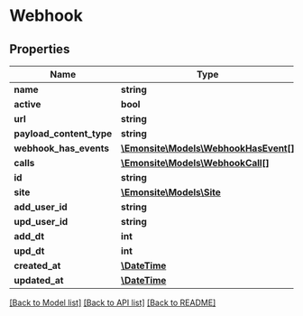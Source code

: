 # Webhook

## Properties
Name | Type | Description | Notes
------------ | ------------- | ------------- | -------------
**name** | **string** |  | [optional] 
**active** | **bool** |  | [optional] 
**url** | **string** |  | [optional] 
**payload_content_type** | **string** |  | [optional] 
**webhook_has_events** | [**\Emonsite\Models\WebhookHasEvent[]**](WebhookHasEvent.md) |  | [optional] 
**calls** | [**\Emonsite\Models\WebhookCall[]**](WebhookCall.md) |  | [optional] 
**id** | **string** |  | [optional] 
**site** | [**\Emonsite\Models\Site**](Site.md) |  | [optional] 
**add_user_id** | **string** |  | [optional] 
**upd_user_id** | **string** |  | [optional] 
**add_dt** | **int** |  | [optional] 
**upd_dt** | **int** |  | [optional] 
**created_at** | [**\DateTime**](\DateTime.md) |  | [optional] 
**updated_at** | [**\DateTime**](\DateTime.md) |  | [optional] 

[[Back to Model list]](../../README.md#documentation-for-models) [[Back to API list]](../../README.md#documentation-for-api-endpoints) [[Back to README]](../../README.md)

